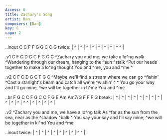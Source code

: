 ```yaml
---
Access: 0
title: Zachary's Song
artist: Dan
composers: [Dan]
key: C
capo: 2
---
```


..inout C C F F G G C C G
  twice: | ^ | ^ | ^ | ^ | ^ | ^ | ^ | ^ ^ |

.v1 C F C D G C F G C G
^Zachary you and me, we take a lo^ng walk
^Wandering through our dream, hanging to the ^sun ^stalk 
^Put our heads together to make a lo^ng thought
You and ^me, you and ^me   ^

.v2 C F C D G C F G C
^Maybe we'll find a stream where we can go ^fishin' 
^Cast a starlight's beam and catch all we're ^wishin'  ^
^  You go your way and I'll go mine, ^we will be together in ti^me
You and ^me 

..br F G C C F G C C F G E Am Am7/G F F F G
  break: | ^ | ^ | ^ | ^ | ^ | ^ | ^ | ^ | ^ | ^ | ^ | ^ ^ | ^ | ^ | ^ | ^ |

.v2
^Zachary you and me, we have a lo^ng talk
As ^far as the sun from the sea, near as the ^shadow ^balk 
^  You say your say and I'll say mine, ^we will be together in ki^nd 
You and ^me 

..inout
  twice: | ^ | ^ | ^ | ^ | ^ | ^ | ^ | ^ ^ |

